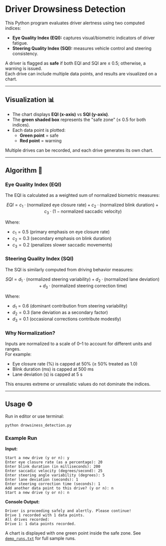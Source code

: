 # Driver Drowsiness Detection

This Python program evaluates driver alertness using two computed indices:  

- **Eye Quality Index (EQI):** captures visual/biometric indicators of driver fatigue.  
- **Steering Quality Index (SQI):** measures vehicle control and steering consistency.  

A driver is flagged as **safe** if both EQI and SQI are ≤ 0.5; otherwise, a warning is issued.  
Each drive can include multiple data points, and results are visualized on a chart.

---

## Visualization 📊

- The chart displays **EQI (x-axis)** vs **SQI (y-axis)**.  
- The **green shaded box** represents the "safe zone" (≤ 0.5 for both indices).  
- Each data point is plotted:
  - **Green point** = safe  
  - **Red point** = warning  

Multiple drives can be recorded, and each drive generates its own chart.

---

## Algorithm 🔢

### Eye Quality Index (EQI)

The EQI is calculated as a weighted sum of normalized biometric measures:

$$
EQI = c_{1} \cdot (\text{normalized eye closure rate})
    + c_{2} \cdot (\text{normalized blink duration})
    + c_{3} \cdot (1 - \text{normalized saccadic velocity})
$$

Where:  
- $c_{1} = 0.5$ (primary emphasis on eye closure rate)  
- $c_{2} = 0.3$ (secondary emphasis on blink duration)  
- $c_{3} = 0.2$ (penalizes slower saccadic movements)  

### Steering Quality Index (SQI)

The SQI is similarly computed from driving behavior measures:

$$
SQI = d_{1} \cdot (\text{normalized steering variability})
    + d_{2} \cdot (\text{normalized lane deviation})
    + d_{3} \cdot (\text{normalized steering correction time})
$$

Where:  
- $d_{1} = 0.6$ (dominant contribution from steering variability)  
- $d_{2} = 0.3$ (lane deviation as a secondary factor)  
- $d_{3} = 0.1$ (occasional corrections contribute modestly)  

### Why Normalization?

Inputs are normalized to a scale of 0–1 to account for different units and ranges.  
For example:
- Eye closure rate (%) is capped at 50% (≥ 50% treated as 1.0)
- Blink duration (ms) is capped at 500 ms
- Lane deviation (s) is capped at 5 s

This ensures extreme or unrealistic values do not dominate the indices.

---

## Usage ⚙️

Run in editor or use terminal:
```bash
python drowsiness_detection.py
```

### Example Run

**Input:**
```
Start a new drive (y or n): y
Enter eye closure rate (as a percentage): 20
Enter blink duration (in milliseconds): 200
Enter saccadic velocity (degrees/second): 25
Enter steering angle variability (degrees): 5
Enter lane deviation (seconds): 1
Enter steering correction time (seconds): 1
Add another data point to this drive? (y or n): n
Start a new drive (y or n): n
```

**Console Output:**
```
Driver is proceeding safely and alertly. Please continue!
Drive 1 recorded with 1 data points.
All drives recorded:
Drive 1: 1 data points recorded.
```

A chart is displayed with one green point inside the safe zone. See [`demo_runs.txt`](demo_runs.txt) for full sample runs.

